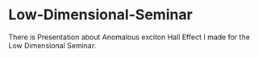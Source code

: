 # Low-Dimensional-Seminar
There is Presentation about Anomalous exciton Hall Effect I made for the Low Dimensional Seminar.
